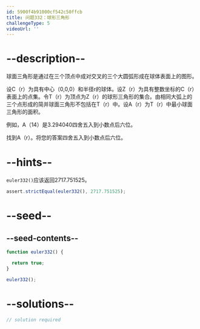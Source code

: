 ```yaml
---
id: 5900f4b91000cf542c50ffcb
title: 问题332：球形三角形
challengeType: 5
videoUrl: ''
---
```


# --description--

球面三角形是通过在三个顶点中成对交叉的三个大圆弧形成在球体表面上的图形。

设C（r）为具有中心（0,0,0）和半径r的球体。设Z（r）为具有整数坐标的C（r）表面上的点集。令T（r）为顶点为Z（r）的球形三角形的集合。由相同大弧上的三个点形成的简并球面三角形不包括在T（r）中。设A（r）为T（r）中最小球面三角形的面积。

例如，A（14）是3.294040四舍五入到小数点后六位。

找到A（r）。将您的答案四舍五入到小数点后六位。

# --hints--

`euler332()`应该返回2717.751525。

```js
assert.strictEqual(euler332(), 2717.751525);
```

# --seed--

## --seed-contents--

```js
function euler332() {

  return true;
}

euler332();
```

# --solutions--

```js
// solution required
```
